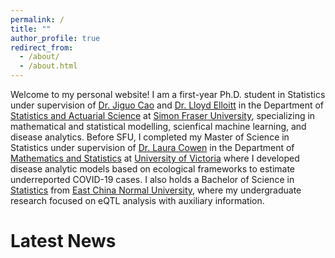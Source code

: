 ```yaml
---
permalink: /
title: ""
author_profile: true
redirect_from: 
  - /about/
  - /about.html
---
```


Welcome to my personal website! I am a first-year Ph.D. student in Statistics under supervision of [Dr. Jiguo Cao](https://www.sfu.ca/science/stat/cao/) and [Dr. Lloyd Elloitt](https://elliottlab.ca) in the Department of [Statistics and Actuarial Science](https://www.sfu.ca/stat-actsci.html) at [Simon Fraser University](https://www.sfu.ca), specializing in mathematical and statistical modelling, scienfical machine learning, and disease analytics.  Before SFU, I completed my Master of Science in Statistics under supervision of [Dr. Laura Cowen](https://cowenlab.weebly.com) in the Department of [Mathematics and Statistics](https://www.uvic.ca/science/math-statistics/index.php) at [University of Victoria](https://www.uvic.ca) where I developed disease analytic models based on ecological frameworks to estimate underreported COVID-19 cases. I also holds a Bachelor of Science in [Statistics](https://fem.ecnu.edu.cn/femenglish/) from [East China Normal University](https://english.ecnu.edu.cn), where my undergraduate research focused on eQTL analysis with auxiliary information.

Latest News
======


